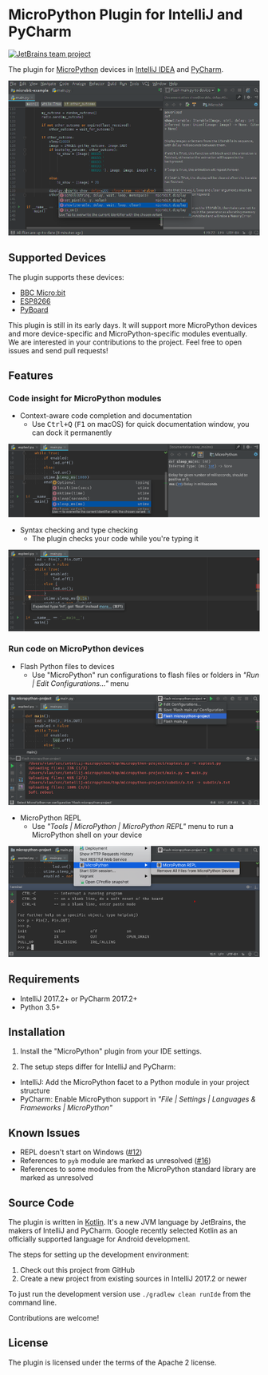 # MicroPython Plugin for IntelliJ and PyCharm

[![JetBrains team project](http://jb.gg/badges/team.svg)](https://confluence.jetbrains.com/display/ALL/JetBrains+on+GitHub)

The plugin for [MicroPython](http://micropython.org/) devices in [IntelliJ IDEA](https://www.jetbrains.com/idea/) and
[PyCharm](https://www.jetbrains.com/pycharm/).

![Micro:bit development in IntelliJ](media/screenshot.png)


## Supported Devices

The plugin supports these devices:

* [BBC Micro:bit](https://github.com/vlasovskikh/intellij-micropython/wiki/BBC-Micro%3Abit)
* [ESP8266](https://github.com/vlasovskikh/intellij-micropython/wiki/ESP8266)
* [PyBoard](https://github.com/vlasovskikh/intellij-micropython/wiki/Pyboard)

This plugin is still in its early days. It will support more MicroPython devices and more
device-specific and MicroPython-specific modules eventually. We are interested in your
contributions to the project. Feel free to open issues and send pull requests!


## Features


### Code insight for MicroPython modules

* Context-aware code completion and documentation
    * Use <kbd>Ctrl+Q</kbd> (<kbd>F1</kbd> on macOS) for quick documentation window, you can dock it permanently

![Code completion](media/code-completion.png)

* Syntax checking and type checking
    * The plugin checks your code while you're typing it

![Type checking](media/type-checking.png)


### Run code on MicroPython devices

* Flash Python files to devices
    * Use "MicroPython" run configurations to flash files or folders in <em>"Run | Edit Configurations..."</em> menu

![Run](media/run.png)

* MicroPython REPL
    * Use <em>"Tools | MicroPython | MicroPython REPL"</em> menu to run a MicroPython shell on your device

![REPL](media/repl.png)


## Requirements

* IntelliJ 2017.2+ or PyCharm 2017.2+
* Python 3.5+


## Installation

1. Install the "MicroPython" plugin from your IDE settings.

2. The setup steps differ for IntelliJ and PyCharm:

* IntelliJ: Add the MicroPython facet to a Python module in your project structure
* PyCharm: Enable MicroPython support in <em>"File | Settings | Languages & Frameworks | MicroPython"</em>


## Known Issues

* REPL doesn't start on Windows ([#12](https://github.com/vlasovskikh/intellij-micropython/issues/12))
* References to `pyb` module are marked as unresolved ([#16](https://github.com/vlasovskikh/intellij-micropython/issues/16))
* References to some modules from the MicroPython standard library are marked as unresolved


## Source Code

The plugin is written in [Kotlin](https://kotlinlang.org/). It's a new JVM language by JetBrains, the makers of
IntelliJ and PyCharm. Google recently selected Kotlin as an officially supported language for Android development.

The steps for setting up the development environment:

1. Check out this project from GitHub
2. Create a new project from existing sources in IntelliJ 2017.2 or newer

To just run the development version use `./gradlew clean runIde` from the command line.

Contributions are welcome!


## License

The plugin is licensed under the terms of the Apache 2 license.
